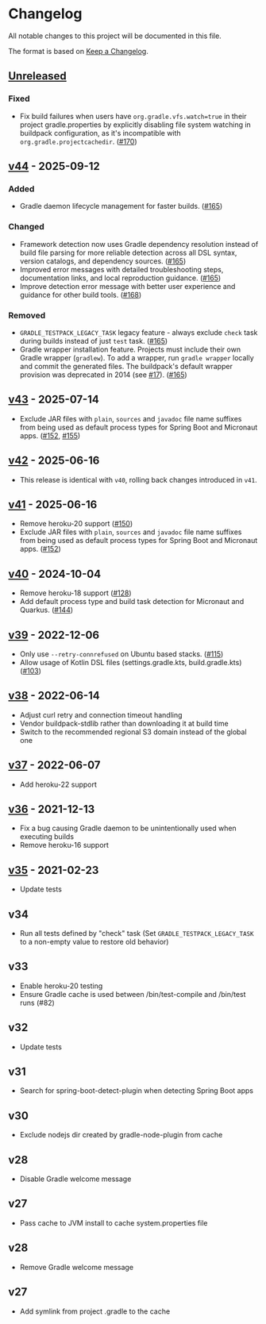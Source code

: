 # Changelog

All notable changes to this project will be documented in this file.

The format is based on [Keep a Changelog](https://keepachangelog.com/en/1.1.0/).

## [Unreleased]

### Fixed

- Fix build failures when users have `org.gradle.vfs.watch=true` in their project gradle.properties by explicitly disabling file system watching in buildpack configuration, as it's incompatible with `org.gradle.projectcachedir`. ([#170](https://github.com/heroku/heroku-buildpack-gradle/pull/170))

## [v44] - 2025-09-12

### Added

- Gradle daemon lifecycle management for faster builds. ([#165](https://github.com/heroku/heroku-buildpack-gradle/pull/165))

### Changed

- Framework detection now uses Gradle dependency resolution instead of build file parsing for more reliable detection across all DSL syntax, version catalogs, and dependency sources. ([#165](https://github.com/heroku/heroku-buildpack-gradle/pull/165))
- Improved error messages with detailed troubleshooting steps, documentation links, and local reproduction guidance. ([#165](https://github.com/heroku/heroku-buildpack-gradle/pull/165))
- Improve detection error message with better user experience and guidance for other build tools. ([#168](https://github.com/heroku/heroku-buildpack-gradle/pull/168))

### Removed

- `GRADLE_TESTPACK_LEGACY_TASK` legacy feature - always exclude `check` task during builds instead of just `test` task. ([#165](https://github.com/heroku/heroku-buildpack-gradle/pull/165))
- Gradle wrapper installation feature. Projects must include their own Gradle wrapper (`gradlew`). To add a wrapper, run `gradle wrapper` locally and commit the generated files. The buildpack's default wrapper provision was deprecated in 2014 (see [#17](https://github.com/heroku/heroku-buildpack-gradle/pull/17)). ([#165](https://github.com/heroku/heroku-buildpack-gradle/pull/165))

## [v43] - 2025-07-14

* Exclude JAR files with `plain`, `sources` and `javadoc` file name suffixes from being used as default process types for Spring Boot and Micronaut apps. ([#152](https://github.com/heroku/heroku-buildpack-gradle/pull/152), [#155](https://github.com/heroku/heroku-buildpack-gradle/pull/155))

## [v42] - 2025-06-16

* This release is identical with `v40`, rolling back changes introduced in `v41`.

## [v41] - 2025-06-16

* Remove heroku-20 support ([#150](https://github.com/heroku/heroku-buildpack-gradle/pull/150))
* Exclude JAR files with `plain`, `sources` and `javadoc` file name suffixes from being used as default process types for Spring Boot and Micronaut apps. ([#152](https://github.com/heroku/heroku-buildpack-gradle/pull/152))

## [v40] - 2024-10-04

* Remove heroku-18 support ([#128](https://github.com/heroku/heroku-buildpack-gradle/pull/128))
* Add default process type and build task detection for Micronaut and Quarkus. ([#144](https://github.com/heroku/heroku-buildpack-gradle/pull/144))

## [v39] - 2022-12-06

* Only use `--retry-connrefused` on Ubuntu based stacks. ([#115](https://github.com/heroku/heroku-buildpack-gradle/pull/115))
* Allow usage of Kotlin DSL files (settings.gradle.kts, build.gradle.kts) ([#103](https://github.com/heroku/heroku-buildpack-gradle/pull/103))

## [v38] - 2022-06-14

* Adjust curl retry and connection timeout handling
* Vendor buildpack-stdlib rather than downloading it at build time
* Switch to the recommended regional S3 domain instead of the global one

## [v37] - 2022-06-07

* Add heroku-22 support

## [v36] - 2021-12-13

* Fix a bug causing Gradle daemon to be unintentionally used when executing builds 
* Remove heroku-16 support

## [v35] - 2021-02-23

* Update tests

## v34

* Run all tests defined by "check" task (Set `GRADLE_TESTPACK_LEGACY_TASK` to a non-empty value to restore old behavior)

## v33

* Enable heroku-20 testing
* Ensure Gradle cache is used between /bin/test-compile and /bin/test runs (#82)

## v32

* Update tests

## v31

* Search for spring-boot-detect-plugin when detecting Spring Boot apps

## v30

* Exclude nodejs dir created by gradle-node-plugin from cache

## v28

* Disable Gradle welcome message

## v27

* Pass cache to JVM install to cache system.properties file

## v28

* Remove Gradle welcome message

## v27

* Add symlink from project .gradle to the cache

[unreleased]: https://github.com/heroku/heroku-buildpack-gradle/compare/v44...main
[v44]: https://github.com/heroku/heroku-buildpack-gradle/compare/v43...v44
[v43]: https://github.com/heroku/heroku-buildpack-gradle/compare/v42...v43
[v42]: https://github.com/heroku/heroku-buildpack-gradle/compare/v41...v42
[v41]: https://github.com/heroku/heroku-buildpack-gradle/compare/v40...v41
[v40]: https://github.com/heroku/heroku-buildpack-gradle/compare/v39...v40
[v39]: https://github.com/heroku/heroku-buildpack-gradle/compare/v38...v39
[v38]: https://github.com/heroku/heroku-buildpack-gradle/compare/v37...v38
[v37]: https://github.com/heroku/heroku-buildpack-gradle/compare/v36...v37
[v36]: https://github.com/heroku/heroku-buildpack-gradle/compare/v35...v36
[v35]: https://github.com/heroku/heroku-buildpack-gradle/compare/v34...v35
